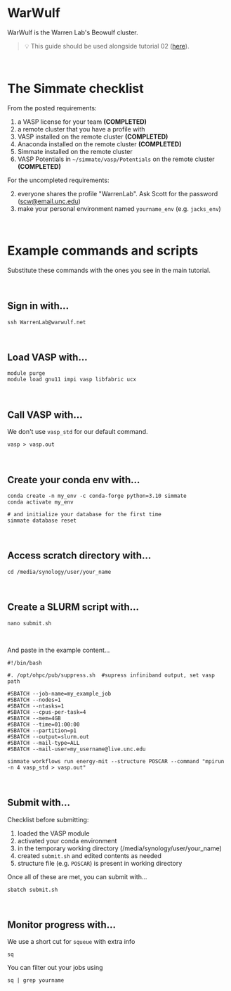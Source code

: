 
# WarWulf

WarWulf is the Warren Lab's Beowulf cluster.

> :bulb: This guide should be used alongside tutorial 02 ([here](https://github.com/jacksund/simmate/blob/main/tutorials/02_%20Run_a_workflow.md#switching-to-a-remote-cluster)).

<br/>

# The Simmate checklist

From the posted requirements:

1. a VASP license for your team **(COMPLETED)**
2. a remote cluster that you have a profile with 
3. VASP installed on the remote cluster **(COMPLETED)**
4. Anaconda installed on the remote cluster **(COMPLETED)**
5. Simmate installed on the remote cluster
6. VASP Potentials in `~/simmate/vasp/Potentials` on the remote cluster **(COMPLETED)**

For the uncompleted requirements:

2. everyone shares the profile "WarrenLab". Ask Scott for the password (scw@email.unc.edu)
5. make your personal environment named `yourname_env` (e.g. `jacks_env`)

<br/>

# Example commands and scripts

Substitute these commands with the ones you see in the main tutorial.

<br/>

## Sign in with...
``` shell
ssh WarrenLab@warwulf.net
```

<br/>

## Load VASP with...
``` shell
module purge
module load gnu11 impi vasp libfabric ucx
```

<br/>

## Call VASP with... 
We don't use `vasp_std` for our default command.
``` shell
vasp > vasp.out 
```

<br/>

## Create your conda env with...
``` shell
conda create -n my_env -c conda-forge python=3.10 simmate
conda activate my_env

# and initialize your database for the first time
simmate database reset
```

<br/>

## Access scratch directory with...
``` shell
cd /media/synology/user/your_name
```

<br/>

## Create a SLURM script with...
``` shell
nano submit.sh
```

<br/>

And paste in the example content...
``` shell
#!/bin/bash

#. /opt/ohpc/pub/suppress.sh  #supress infiniband output, set vasp path

#SBATCH --job-name=my_example_job
#SBATCH --nodes=1
#SBATCH --ntasks=1
#SBATCH --cpus-per-task=4
#SBATCH --mem=4GB
#SBATCH --time=01:00:00
#SBATCH --partition=p1
#SBATCH --output=slurm.out 
#SBATCH --mail-type=ALL 
#SBATCH --mail-user=my_username@live.unc.edu

simmate workflows run energy-mit --structure POSCAR --command "mpirun -n 4 vasp_std > vasp.out"
```

<br/>

## Submit with...
Checklist before submitting:
1. loaded the VASP module
2. activated your conda environment
3. in the temporary working directory (/media/synology/user/your_name)
4. created `submit.sh` and edited contents as needed
5. structure file (e.g. `POSCAR`) is present in working directory

Once all of these are met, you can submit with...
``` shell
sbatch submit.sh
```

<br/>

## Monitor progress with... 
We use a short cut for `squeue` with extra info
``` shell
sq
```

You can filter out your jobs using

``` shell
sq | grep yourname
```
